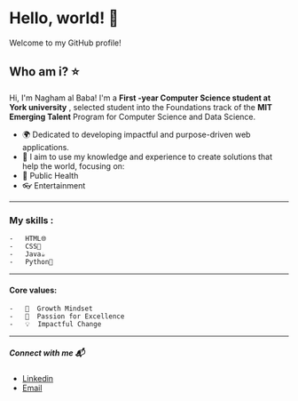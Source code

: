  # Hello, world! 💫

 Welcome to my GitHub profile!


  ## Who am i? ⭐️


Hi, I'm Nagham al Baba! I'm a    **First -year Computer Science student at York university**  , selected student into the Foundations track of the **MIT Emerging Talent** Program for Computer Science and Data Science.
   -    🌍  Dedicated to developing impactful and purpose-driven web applications.
   -    🌱  I aim to use my knowledge and experience to create solutions that help the world, focusing on:
   -    💊  Public Health
   -    👓  Entertainment

---


  ### My skills :


    -   HTML🌐
    -   CSS🎨
    -   Java☕️
    -   Python🐍

---


 #### Core values:
   

    -   🌟  Growth Mindset
    -   🚀  Passion for Excellence
    -   💡  Impactful Change

---


 ##### Connect with me 📬


  - [Linkedin](linkedin.com/in/nagham-al-baba-457958339)
  - [Email](naghambaba1@gmail.com)

